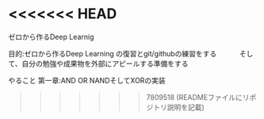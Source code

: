 <<<<<<< HEAD
=======
ゼロから作るDeep Learnig

目的:ゼロから作るDeep Learning の復習とgit/githubの練習をする
　　　そして、自分の勉強や成果物を外部にアピールする準備をする

やること
第一章:AND OR NANDそしてXORの実装

>>>>>>> 7809518 (READMEファイルにリポジトリ説明を記載)
